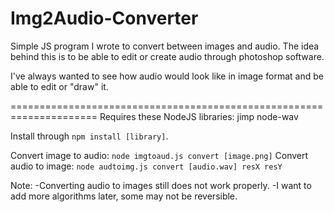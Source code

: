 # Img2Audio-Converter
Simple JS program I wrote to convert between images and audio.
The idea behind this is to be able to edit or create audio through photoshop software.

I've always wanted to see how audio would look like in image format
and be able to edit or "draw" it.

=====================================================================
Requires these NodeJS libraries:
jimp
node-wav

Install through `npm install [library]`.


Convert image to audio: `node imgtoaud.js convert [image.png]`
Convert audio to image: `node audtoimg.js convert [audio.wav] resX resY`

Note:
-Converting audio to images still does not work properly.
-I want to add more algorithms later, some may not be reversible.
